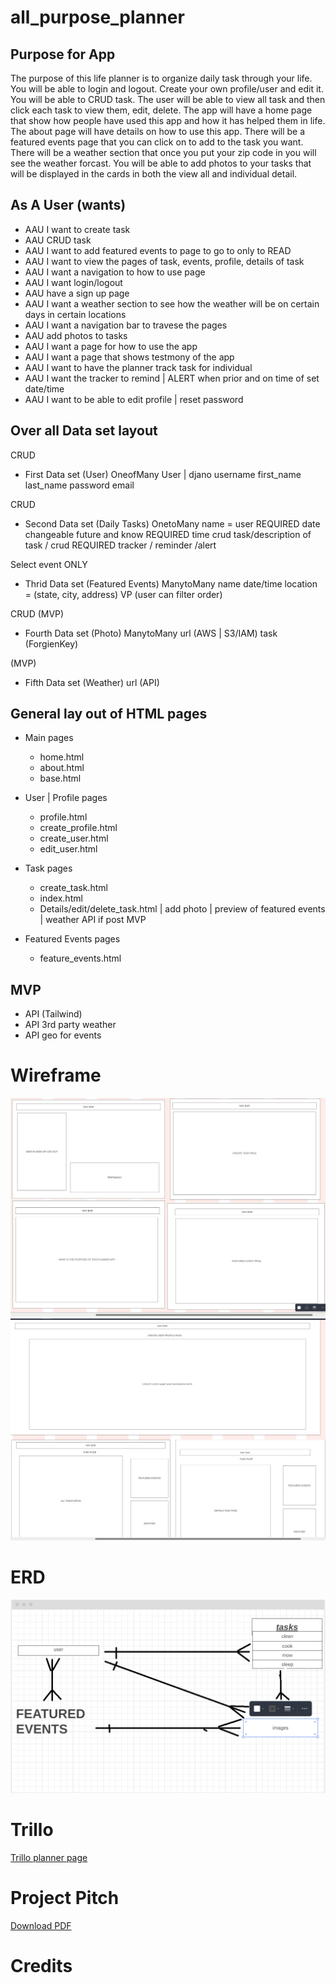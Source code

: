 # all_purpose_planner

## Purpose for App

The purpose of this life planner is to organize daily task through your life. You will be able to login and logout. Create your own profile/user and edit it. You will be able to CRUD task. The user will be able to view all task and then click each task to view them, edit, delete. The app will have a home page that show how people have used this app and how it has helped them in life. The about page will have details on how to use this app. There will be a featured events page that you can click on to add to the task you want. There will be a weather section that once you put your zip code in you will see the weather forcast. You will be able to add photos to your tasks that will be displayed in the cards in both the view all and individual detail. 

## As A User (wants)
- AAU I want to create task
- AAU CRUD task
- AAU I want to add featured events to page to go to only to READ
- AAU I want to view the pages of task, events, profile, details of task
- AAU I want a navigation to how to use page
- AAU I want login/logout 
- AAU have a sign up page
- AAU I want a weather section to see how the weather will be on certain days in certain locations
- AAU I want a navigation bar to travese the pages
- AAU add photos to tasks
- AAU I want a page for how to use the app
- AAU I want a page that shows testmony of the app
- AAU I want to have the planner track task for individual
- AAU I want the tracker to remind | ALERT when prior and on time of set date/time
- AAU I want to be able to edit profile | reset password


## Over all Data set layout
CRUD
- First Data set (User) OneofMany
    User | djano
    username
    first_name
    last_name
    password
    email


CRUD
- Second Data set (Daily Tasks) OnetoMany
    name = user REQUIRED
    date changeable future and know REQUIRED
    time crud
    task/description of task / crud REQUIRED
    tracker / reminder /alert


Select event ONLY
- Thrid Data set (Featured Events) ManytoMany
    name
    date/time
    location = (state, city, address)
    VP (user can filter order)


CRUD (MVP)
- Fourth Data set (Photo) ManytoMany
    url (AWS | S3/IAM)
    task (ForgienKey)


(MVP)
- Fifth Data set (Weather)
    url (API)


## General lay out of HTML pages
- Main pages
    - home.html
    - about.html
    - base.html

- User | Profile pages
    - profile.html
    - create_profile.html
    - create_user.html
    - edit_user.html

- Task pages
    - create_task.html
    - index.html
    - Details/edit/delete_task.html | add photo | preview of featured events | weather API if post MVP

- Featured Events pages
    - feature_events.html


## MVP 
- API (Tailwind)
- API 3rd party weather
- API geo for events


# Wireframe

![Wireframe](wireframe-4-as.png)
![wireframe](wireframe-3-as.png)

# ERD

![ERD](ERD-eric.PNG)

# Trillo

[Trillo planner page](https://trello.com/b/NBZibZ95/planner)

# Project Pitch
[Download PDF](/All%20Purpose%20PlannerPitch.pdf)




# Credits